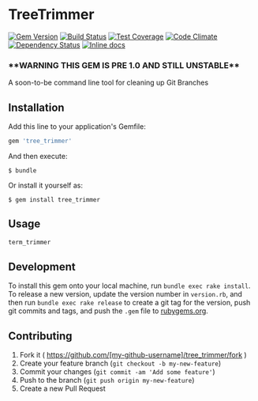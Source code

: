 # TreeTrimmer

[![Gem Version](https://badge.fury.io/rb/tree_trimmer.svg)](http://badge.fury.io/rb/tree_trimmer) [![Build Status](https://travis-ci.org/presidentJFK/tree_trimmer.svg?branch=master)](https://travis-ci.org/presidentJFK/tree_trimmer) [![Test Coverage](https://codeclimate.com/github/presidentJFK/tree_trimmer/badges/coverage.svg)](https://codeclimate.com/github/presidentJFK/tree_trimmer/coverage) [![Code Climate](https://codeclimate.com/github/presidentJFK/tree_trimmer/badges/gpa.svg)](https://codeclimate.com/github/presidentJFK/tree_trimmer) [![Dependency Status](https://gemnasium.com/presidentJFK/tree_trimmer.svg)](https://gemnasium.com/presidentJFK/tree_trimmer) [![Inline docs](http://inch-ci.org/github/presidentJFK/tree_trimmer.svg?branch=master)](http://inch-ci.org/github/presidentJFK/tree_trimmer)

### \*\*WARNING THIS GEM IS PRE 1.0 AND STILL UNSTABLE\*\*

A soon-to-be command line tool for cleaning up Git Branches

## Installation

Add this line to your application's Gemfile:

```ruby
gem 'tree_trimmer'
```

And then execute:

    $ bundle

Or install it yourself as:

    $ gem install tree_trimmer

## Usage

```bash
term_trimmer
```

## Development

To install this gem onto your local machine, run `bundle exec rake install`. To release a new version, update the version number in `version.rb`, and then run `bundle exec rake release` to create a git tag for the version, push git commits and tags, and push the `.gem` file to [rubygems.org](https://rubygems.org).

## Contributing

1. Fork it ( https://github.com/[my-github-username]/tree_trimmer/fork )
2. Create your feature branch (`git checkout -b my-new-feature`)
3. Commit your changes (`git commit -am 'Add some feature'`)
4. Push to the branch (`git push origin my-new-feature`)
5. Create a new Pull Request
